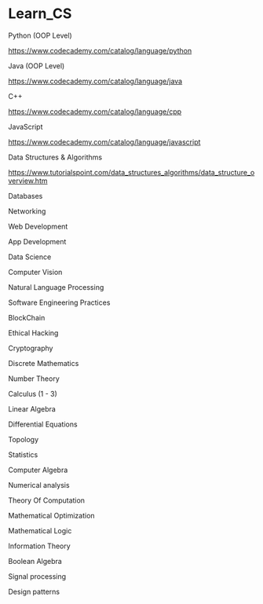 # Learn_CS

Python (OOP Level)

https://www.codecademy.com/catalog/language/python

Java (OOP Level)

https://www.codecademy.com/catalog/language/java

C++

https://www.codecademy.com/catalog/language/cpp

JavaScript

https://www.codecademy.com/catalog/language/javascript

Data Structures & Algorithms

https://www.tutorialspoint.com/data_structures_algorithms/data_structure_overview.htm

Databases

Networking

Web Development

App Development

Data Science 

Computer Vision

Natural Language Processing

Software Engineering Practices

BlockChain

Ethical Hacking

Cryptography 

Discrete Mathematics

Number Theory

Calculus (1 - 3)

Linear Algebra

Differential Equations

Topology

Statistics

Computer Algebra 

Numerical analysis

Theory Of Computation

Mathematical Optimization

Mathematical Logic 

Information Theory

Boolean Algebra

Signal processing

Design patterns

